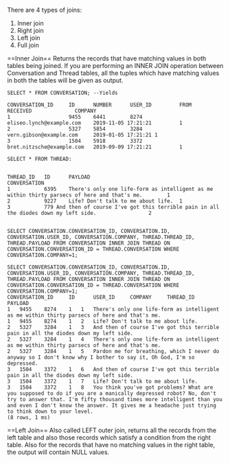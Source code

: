 There are 4 types of joins:

1. Inner join
2. Right join
3. Left join
4. Full join


==Inner Join==
Returns the records that have matching values in both tables being joined. If you are performing an INNER JOIN operation between Conversation and
Thread tables, all the tuples which have matching values in both the tables will be given as output.
```genericsql
SELECT * FROM CONVERSATION; --Yields

CONVERSATION_ID  	ID  	NUMBER  	USER_ID  	    FROM  	                RECEIVED  	          COMPANY  
1	                9455	6441	    8274	eliseo.lynch@example.com	2019-11-05 17:21:21	        1
2	                5327	5854	    3284	vern.gibson@example.com	    2019-01-05 17:21:21	1
3	                1504	5918	    3372	bret.nitzsche@example.com	2019-09-09 17:21:21     	1

```

```genericsql
SELECT * FROM THREAD:


THREAD_ID  	ID  	PAYLOAD  	                                                                                    CONVERSATION  
1	        6395	There's only one life-form as intelligent as me within thirty parsecs of here and that's me.    	1
2	        9227	Life? Don't talk to me about life.	1
3	        779	And then of course I've got this terrible pain in all the diodes down my left side.	                2


```

```genericsql
SELECT CONVERSATION.CONVERSATION_ID, CONVERSATION.ID, CONVERSATION.USER_ID, CONVERSATION.COMPANY, THREAD.THREAD_ID, THREAD.PAYLOAD FROM CONVERSATION INNER JOIN THREAD ON CONVERSATION.CONVERSATION_ID = THREAD.CONVERSATION WHERE CONVERSATION.COMPANY=1;

SELECT CONVERSATION.CONVERSATION_ID, CONVERSATION.ID, CONVERSATION.USER_ID, CONVERSATION.COMPANY, THREAD.THREAD_ID, THREAD.PAYLOAD FROM CONVERSATION INNER JOIN THREAD ON CONVERSATION.CONVERSATION_ID = THREAD.CONVERSATION WHERE CONVERSATION.COMPANY=1;
CONVERSATION_ID  	ID  	USER_ID  	COMPANY  	THREAD_ID  	PAYLOAD  
1	9455	8274	1	1	There's only one life-form as intelligent as me within thirty parsecs of here and that's me.
1	9455	8274	1	2	Life? Don't talk to me about life.
2	5327	3284	1	3	And then of course I've got this terrible pain in all the diodes down my left side.
2	5327	3284	1	4	There's only one life-form as intelligent as me within thirty parsecs of here and that's me.
2	5327	3284	1	5	Pardon me for breathing, which I never do anyway so I don't know why I bother to say it, Oh God, I'm so depressed.
3	1504	3372	1	6	And then of course I've got this terrible pain in all the diodes down my left side.
3	1504	3372	1	7	Life? Don't talk to me about life.
3	1504	3372	1	8	You think you've got problems? What are you supposed to do if you are a manically depressed robot? No, don't try to answer that. I'm fifty thousand times more intelligent than you and even I don't know the answer. It gives me a headache just trying to think down to your level.
(8 rows, 1 ms)

```



==Left Join==
Also called LEFT outer join, returns all the records from the left table and also those records which satisfy a condition
from the right table. Also for the records that have no matching values in the right table, the output will contain NULL values.




